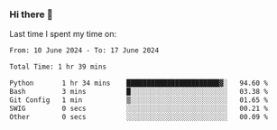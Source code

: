 ### Hi there 👋

<!--
**Grav1tum/Grav1tum** is a ✨ _special_ ✨ repository because its `README.md` (this file) appears on your GitHub profile.

Here are some ideas to get you started:

- 🔭 I’m currently working on ...
- 🌱 I’m currently learning ...
- 👯 I’m looking to collaborate on ...
- 🤔 I’m looking for help with ...
- 💬 Ask me about ...
- 📫 How to reach me: ...
- 😄 Pronouns: ...
- ⚡ Fun fact: ...
-->
Last time I spent my time on:
<!--START_SECTION:waka-->

```txt
From: 10 June 2024 - To: 17 June 2024

Total Time: 1 hr 39 mins

Python       1 hr 34 mins    ███████████████████████▓░   94.60 %
Bash         3 mins          █░░░░░░░░░░░░░░░░░░░░░░░░   03.38 %
Git Config   1 min           ▒░░░░░░░░░░░░░░░░░░░░░░░░   01.65 %
SWIG         0 secs          ░░░░░░░░░░░░░░░░░░░░░░░░░   00.21 %
Other        0 secs          ░░░░░░░░░░░░░░░░░░░░░░░░░   00.09 %
```

<!--END_SECTION:waka-->
